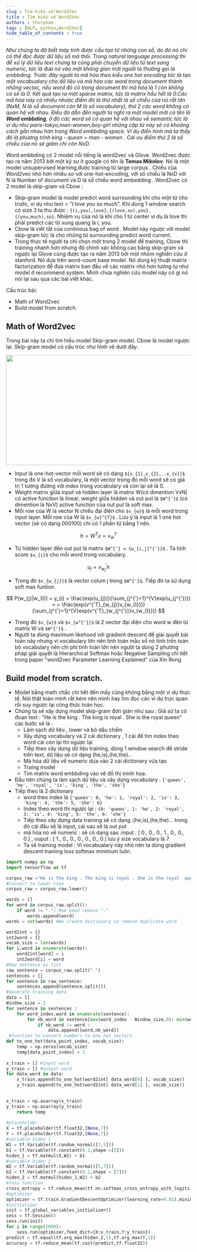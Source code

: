 ```yaml
--- 
slug : Tìm-hiểu-về-Word2Vec
title : Tìm hiểu về Word2Vec
authors : thorpham
tags : [NLP, python,Word2Vec]
hide_table_of_contents : true
---
```

*Như chúng ta đã biết máy tính được cấu tạo từ những con số, do đó nó chỉ có thể đọc được dữ liệu số mà thôi. Trong natural language processing
thì để xử lý dữ liệu text chúng ta cũng phải chuyển dữ liệu từ text sang numeric, tức là đưa nó vào một không gian mới người ta thường
gọi là embbding. Trước đây người ta mã hóa theo kiểu one hot encoding tức là tạo  một vocabualary cho dữ liệu và mã hóa các word trong document
thành những vectoc, nếu word đó có trong document thì mã hóa là 1 còn không có sẽ là 0. Kết quả tạo ra một sparse matrix, tức là matrix hầu hết 
là 0.Các mã hóa này có nhiều nhược điểm đó là thứ nhất là số chiều của nó rất lớn (NxM, N là số document còn M là số vocabulary), thứ 2 các word
không có quan hệ với nhau. Điều đó dẫn đến người ta nghĩ ra một model mới có tên là **Word embbding**, ở đó các word sẽ có quan hệ với nhau về semantic
tức là ví dụ như paris-tokyo,man-women,boy-girl những cặp từ này sẽ có khoảng cách gần nhau hơn trong Word embbding space. Ví dụ điển hình mà ta thây
đó là phương trình king - queen = man - women . Cái ưu điểm thứ 2 là số chiều của nó sẽ giảm chỉ còn NxD.*
<!--truncate-->
Word embbding có 2 model nổi tiếng là word2vec và Glove.
Word2vec được tạo ra năm 2013 bởi một kỹ sư ở google có tên là **Tomas Mikolov**. Nó là một model unsupervised learning,được training từ large corpus . Chiều của Word2vec nhỏ hơn nhiều so với one-hot-encoding, với số chiều là NxD với N là Number of document và D là số chiều word embedding . Word2vec có 2 model là skip-gram và Cbow :
* Skip-gram model là model predict word surrounding khi cho một từ cho trước, ví dụ như text = "I love you so much". Khi dùng 1 window search có size 3 ta thu được  : `{(i,you),love},{(love,so),you},{(you,much),so}`. Nhiệm vụ của nó là khi cho 1 từ center ví dụ là love thì phải predict các từ xung quang là i, you.
* Cbow là viết tắt của continous bag of word . Model này ngược với model skip-gram tức là cho những từ surrounding predict word current.
* Trong thực tế người ta chỉ chọn một trong  2 model để training, Cbow thì training nhanh hơn nhưng độ chính xác không cao bằng skip-gram và ngược lại
Glove cũng được tạo ra năm 2013 bởi một nhóm nghiên cứu ở stanford. Nó dựa trên word-count base model. Nó dùng kỹ thuật matrix factorization để đưa matrix ban đầu về các matrix nhỏ hơn tương tự như model ở recommend system. Mình chưa nghiên cứu model này có gì nó nói lại sau qua các bài viết khác.

Cấu trúc bài:
  * Math of Word2vec 
  * Build model from scratch.
## Math of Word2vec
Trong bài này ta chỉ tìm hiểu model Skip-gram model. Cbow là model ngược lại. Skip-gram model có cấu trúc như hình vẽ dưới đây.

<center>
   <!-- <img width="600" height="200" src='./word2vec1.jpg' /> -->
   <img width="600" height="300" src={require('./word2vec1.jpg').default} />
</center>

* Input là one-hot-vector mỗi word sẽ có dạng `${x_{1},x_{2},..x_{v}}$` trong đó V là số vocabulary, là một vector trong đó mỗi word sẽ có
giá trị 1 tương đương với index trong vocabulary và còn lại sẽ là 0.
* Weight matrix giữa input và hidden layer là matrix W(có dimention VxN) có active function là linear, weight giữa hidden và out put là `$W^{'}$` (có dimention là NxV) active function của out put là soft max.
* Mỗi row của W là vector N chiều đại diện cho `$v_{w}$` là mỗi word trong input layer. Mỗi row của W là `$v_{w}^{T}$` . Lưu ý là input là 1 one hot vector (sẽ có dạng 000100) chỉ có 1 phần tử bằng 1 nên.

$$
h = W^{T}x = v_{w}^{T}
$$

* Từ hidden layer đến out put là matrix `$W^{'} = {w_{i,j}^{'}}$` . Ta tính score `$u_{i}$` cho mỗi word trong vocabulary.

$$
u_{j} = v_{w_{j}}^{'}h
$$ 

* Trong đó `$v_{w_{j}}$` là vector colum j trong `$W^{'}$`. Tiếp đó ta sử dụng soft max funtion.

$$ 
P(w_{j}|w_{I}) = y_{i} = \frac{exp(u_{j})}{\sum_{j^{'}=1}^{V}exp(u_{j^{'}})} = = \frac{exp(v^{'T}_{w_{j}}v_{w_{I}})}{\sum_{j^{'}=1}^{V}exp(v^{'T}_{w_{j^{'}}}v_{w_{I}})}
$$

* Trong đó `$v_{w}$` và `$v_{w^{'}}$` là 2 vector đại diện cho word w đên từ matrix W và `$W^{'}$` .
* Người ta dùng maximum likehood với gradient descent để giải quyết bài toán này nhưng vì vocabulary lớn nên tính toán mẫu số nó tính trên toàn bộ vocabulary nên chi phí tính toán lớn nên người ta dùng 2 phương pháp giải quyết là Hierarchical Softmax hoặc Negative Sampling chi tiết trong paper "word2vec Parameter Learning Explained" của Xin Rong
## Build model from scratch.
* Model bằng math chắc chi tiết đến mấy cũng không bằng một ví dụ thực tế. Nói thật toán mình rất kém nên mình hay tìm đọc các ví dụ trực quan rồi suy ngược lại công thức toán học.
* Chúng ta sẽ xây dựng model skip-gram đơn giản như sau : Giả sử ta có đoạn text : "He is the king . The king is royal . She is the royal  queen" các bước sẽ là :
  * Làm sạch dữ liệu , lower và bỏ dấu chấm
  * Xây dựng vocabulary và 2 cái dictionary , 1 cái để tìm index theo word cái còn lại thì ngược lại
  * Tiếp theo xây dựng dữ liệu training, dùng 1 window search để stride trên text, dữ liệu sẽ có dạng  (he,is),(he,the)..
  * Mã hóa dữ liệu về numeric dựa vào 2 cái dictionary vừa tạo
  * Traing model
  * Tìm matrix word embbding vào vẽ đồ thị minh họa.
* Đầu tiên chúng ta làm sạch dữ liệu và xây dựng vocabulary . `{'queen', 'he', 'royal', 'is', 'king', 'the', 'she'}`
* Tiếp theo là 2 dictionary 
  * word theo index là `{'queen': 0, 'he': 1, 'royal': 2, 'is': 3, 'king': 4, 'the': 5, 'she': 6}`
  * Index theo word thì ngược lại : `{0: 'queen', 1: 'he', 2: 'royal', 3: 'is', 4: 'king', 5: 'the', 6: 'she'}`
  * Tiếp theo xây dựng data training sẽ có dạng :(he,is),(he,the)... trong đó cái đầu sẽ là input, cái sau sẽ là out put
  * mã hóa nó về numeric : sẽ có dạng sau :input : [ 0.,  0.,  0.,  1.,  0.,  0.,  0.] , ouput : [ 1.,  0.,  0.,  0.,  0.,  0.,  0.]
  lưu ý size vocabulary là 7
  * Ta sẽ training model : Vì vocabualary này nhỏ nên ta dùng gradient descent training loss softmax minimum luôn.
```python
import numpy as np
import tensorflow as tf

corpus_raw ="He is the king . The king is royal . She is the royal  queen"
#Convert to lower case
corpus_raw = corpus_raw.lower()

words = []
for word in corpus_raw.split():
    if word != ".": #we need remove "."
        words.append(word)
words = set(words) #We create dictionary so remove duplicate word

word2int = {}
int2word = {}
vocab_size = len(words)
for i,word in enumerate(words):
    word2int[word] = i
    int2word[i] = word
#Raw sentence as list 
raw_sentence = corpus_raw.split(".")
sentences = []
for sentence in raw_sentence:
    sentences.append(sentence.split())
#Generate training data
data = []
Window_size = 2
for sentence in sentences :
    for word_index,word in enumerate(sentence):
        for nb_word in sentence[max(word_index - Window_size,0): min(word_index+ Window_size,len(sentence)) +1 ]:
            if nb_word != word :
                data.append([word,nb_word]) 
 #function to convert numbers to one hot vectors
def to_one_hot(data_point_index, vocab_size):
    temp = np.zeros(vocab_size)
    temp[data_point_index] = 1
    
x_train = [] #input word
y_train = [] #output word
for data_word in data:
    x_train.append(to_one_hot(word2int[ data_word[0] ], vocab_size))
    y_train.append(to_one_hot(word2int[ data_word[1] ], vocab_size))
  

x_train = np.asarray(x_train)
y_train = np.asarray(y_train)
    return temp  
    
#placeholder
X = tf.placeholder(tf.float32,[None,7])
Y = tf.placeholder(tf.float32,[None,7])
#variable hiden 1
W1 = tf.Variable(tf.random_normal([7,5]))
b1 = tf.Variable(tf.constant(0.1,shape =[5]))
hiden_1 = tf.matmul(X,W1) + b1
#variable hiden 2
W2 = tf.Variable(tf.random_normal([5,7]))
b2 = tf.Variable(tf.constant(0.1,shape = [7]))
hiden_2 = tf.matmul(hiden_1,W2) + b2
#loss function
cross_entropy = tf.reduce_mean(tf.nn.softmax_cross_entropy_with_logits(labels = Y,logits=hiden_2))
#optimizer
optimizer = tf.train.GradientDescentOptimizer(learning_rate=0.01).minimize(cross_entropy)
#initializer
init = tf.global_variables_initializer()
sess = tf.Session()
sess.run(init)
for i in range(1000):
    sess.run(optimizer,feed_dict={X:x_train,Y:y_train})
predict = tf.equal(tf.arg_max(hiden_2,1),tf.arg_max(Y,1))
accuracy = tf.reduce_mean(tf.cast(predict,tf.float32))
```